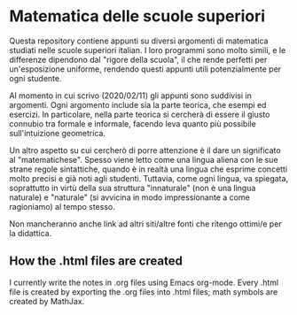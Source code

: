 # Matematica delle scuole superiori

Questa repository contiene appunti su diversi argomenti di matematica studiati nelle scuole superiori italian. I loro programmi sono molto simili, e le differenze dipendono dal "rigore della scuola", il che rende perfetti per un'esposizione uniforme, rendendo questi appunti utili potenzialmente per ogni studente.

Al momento in cui scrivo (2020/02/11) gli appunti sono suddivisi in argomenti. Ogni argomento include sia la parte teorica, che esempi ed esercizi. In particolare, nella parte teorica si cercherà di essere il giusto connubio tra formale e informale, facendo leva quanto più possibile sull'intuizione geometrica.

Un altro aspetto su cui cercherò di porre attenzione è il dare un significato al "matematichese". Spesso viene letto come una lingua aliena con le sue strane regole sintattiche, quando è in realtà una lingua che esprime concetti molto precisi e già noti agli studenti. Tuttavia, come ogni lingua, va spiegata, soprattutto in virtù della sua struttura "innaturale" (non è una lingua naturale) e "naturale" (si avvicina in modo impressionante a come ragioniamo) al tempo stesso. 

Non mancheranno anche link ad altri siti/altre fonti che ritengo ottimi/e per la didattica.

## How the .html files are created
I currently write the notes in .org files using Emacs org-mode. Every .html file is created by exporting the .org files into .html files; math symbols are created by MathJax.
